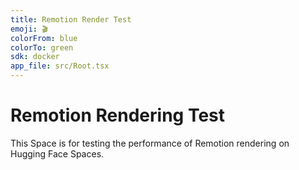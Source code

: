 ```yaml
---
title: Remotion Render Test
emoji: 🎬
colorFrom: blue
colorTo: green
sdk: docker
app_file: src/Root.tsx
---
```


# Remotion Rendering Test

This Space is for testing the performance of Remotion rendering on Hugging Face Spaces.